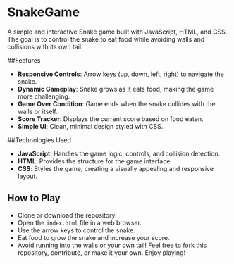 # SnakeGame
A simple and interactive Snake game built with JavaScript, HTML, and CSS. The goal is to control the snake to eat food while avoiding walls and collisions with its own tail.

##Features
- **Responsive Controls**: Arrow keys (up, down, left, right) to navigate the snake.
- **Dynamic Gameplay**: Snake grows as it eats food, making the game more challenging.
- **Game Over Condition**: Game ends when the snake collides with the walls or itself.
- **Score Tracker**: Displays the current score based on food eaten.
- **Simple UI**: Clean, minimal design styled with CSS.
  
##Technologies Used
- **JavaScript**: Handles the game logic, controls, and collision detection.
- **HTML**: Provides the structure for the game interface.
- **CSS**: Styles the game, creating a visually appealing and responsive layout.
  
## How to Play
- Clone or download the repository.
- Open the `index.html` file in a web browser.
- Use the arrow keys to control the snake.
- Eat food to grow the snake and increase your score.
- Avoid running into the walls or your own tail!
Feel free to fork this repository, contribute, or make it your own. Enjoy playing!

